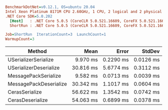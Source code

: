 ``` ini

BenchmarkDotNet=v0.12.1, OS=ubuntu 20.04
Intel Xeon Platinum 8171M CPU 2.60GHz, 1 CPU, 2 logical and 2 physical cores
.NET Core SDK=5.0.202
  [Host]   : .NET Core 5.0.5 (CoreCLR 5.0.521.16609, CoreFX 5.0.521.16609), X64 RyuJIT
  ShortRun : .NET Core 5.0.5 (CoreCLR 5.0.521.16609, CoreFX 5.0.521.16609), X64 RyuJIT

Job=ShortRun  IterationCount=3  LaunchCount=1  
WarmupCount=3  

```
|                 Method |      Mean |     Error |    StdDev |
|----------------------- |----------:|----------:|----------:|
|   USerializerSerialize |  9.970 ms | 0.2290 ms | 0.0126 ms |
| USerializerDeserialize | 30.816 ms | 5.6774 ms | 0.3112 ms |
|   MessagePackSerialize |  9.582 ms | 0.0713 ms | 0.0039 ms |
| MessagePackDeserialize | 30.342 ms | 1.1017 ms | 0.0604 ms |
|         CerasSerialize | 56.622 ms | 1.3542 ms | 0.0742 ms |
|       CerasDeserialize | 54.063 ms | 0.6899 ms | 0.0378 ms |
